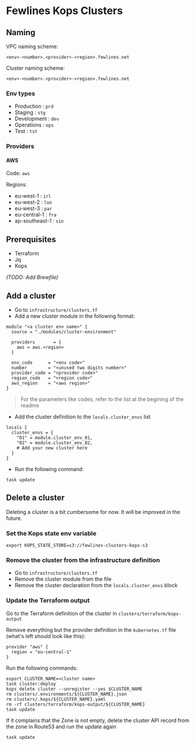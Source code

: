 # Fewlines Kops Clusters

## Naming

VPC naming scheme:

`<env>-<number>.<provider>-<region>.fewlines.net`

Cluster naming scheme:

`<env>-<number>.<provider>-<region>.fewlines.net`

### Env types

- Production  : `prd`
- Staging     : `stg`
- Development : `dev`
- Operations  : `ops`
- Test        : `tst`

### Providers

#### AWS

Code: `aws`

Regions:

- eu-west-1       : `irl`
- eu-west-2       : `lon`
- eu-west-3       : `par`
- eu-central-1    : `fra`
- ap-southeast-1  : `sin`

## Prerequisites

- Terraform
- Jq
- Kops

*(TODO: Add Brewfile)*

## Add a cluster

- Go to `infrastructure/clusters.tf`
- Add a new cluster module in the following format:

```
module "<a cluster env name>" {
  source = "./modules/cluster-environment"

  providers       = {
    aws = aws.<region>
  }

  env_code      = "<env code>"
  number        = "<unused two digits number>"
  provider_code = "<provider code>"
  region_code   = "<region code>"
  aws_region    = "<aws region>"
}
```

> For the parameters like codes, refer to the list at the begining of the readme

- Add the cluster definition to the `locals.cluster_envs` list

```
locals {
  cluster_envs = {
    "01" = module.cluster_env_01,
    "02" = module.cluster_env_02,
    # Add your new cluster here
  }
}
```

- Run the following command:

```
task update
```


## Delete a cluster

Deleting a cluster is a bit cumbersome for now. It will be improved in the future.

### Set the Kops state env variable

```
export KOPS_STATE_STORE=s3://fewlines-clusters-kops-s3
```

### Remove the cluster from the infrastructure definition

- Go to `infrastructure/clusters.tf`
- Remove the cluster module from the file
- Remove the cluster declaration from the `locals.cluster_envs` block

### Update the Terraform output

Go to the Terraform definition of the cluster in `clusters/terraform/kops-output`

Remove everything but the provider definition in the `kubernetes.tf` file (what's left should look like this):

```
provider "aws" {
  region = "eu-central-1"
}
```

Run the following commands:

```
export CLUSTER_NAME=<cluster name>
task cluster:deploy
kops delete cluster --unregister --yes $CLUSTER_NAME
rm clusters/.environments/${CLUSTER_NAME}.json
rm clusters/.kops/${CLUSTER_NAME}.yaml
rm -rf clusters/terraform/kops-output/${CLUSTER_NAME}
task update
```

If it complains that the Zone is not empty, delete the cluster API record from the zone in Route53 and run the update again

```
task update
```
